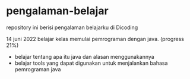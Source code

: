 # pengalaman-belajar
repository ini berisi pengalaman belajarku di Dicoding

14 juni 2022
belajar kelas memulai pemrograman dengan java. (progress 21%)
  * belajar tentang apa itu java dan alasan menggunakannya
  * belajar tools yang dapat digunakan untuk menjalankan bahasa pemrograman java
